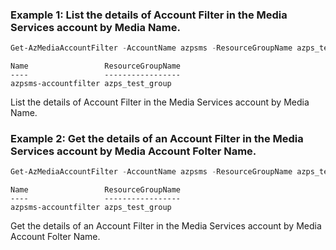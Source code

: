 ### Example 1: List the details of Account Filter in the Media Services account by Media Name.
```powershell
Get-AzMediaAccountFilter -AccountName azpsms -ResourceGroupName azps_test_group
```

```output
Name                 ResourceGroupName
----                 -----------------
azpsms-accountfilter azps_test_group
```

List the details of Account Filter in the Media Services account by Media Name.

### Example 2: Get the details of an Account Filter in the Media Services account by Media Account Folter Name.
```powershell
Get-AzMediaAccountFilter -AccountName azpsms -ResourceGroupName azps_test_group -FilterName azpsms-accountfilter
```

```output
Name                 ResourceGroupName
----                 -----------------
azpsms-accountfilter azps_test_group
```

Get the details of an Account Filter in the Media Services account by Media Account Folter Name.